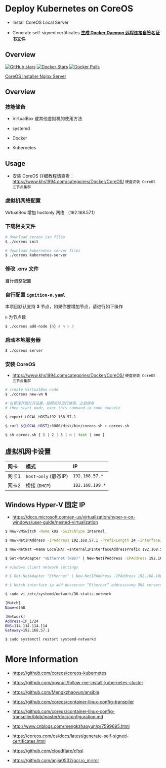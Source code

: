 # Deploy Kubernetes on CoreOS

* Install CoreOS Local Server

* Generate self-signed certificates [**生成 Docker Daemon 远程连接自签名证书文件**](https://www.khs1994.com/docker/dockerd.html)

## Overview

[![GitHub stars](https://img.shields.io/github/stars/khs1994-docker/coreos.svg?style=social&label=Stars)](https://github.com/khs1994-docker/coreos) [![Docker Stars](https://img.shields.io/docker/stars/khs1994/coreos.svg)](https://store.docker.com/community/images/khs1994/coreos) [![Docker Pulls](https://img.shields.io/docker/pulls/khs1994/coreos.svg)](https://store.docker.com/community/images/khs1994/coreos)

[CoreOS Installer Nginx Server](https://www.khs1994.com/docker/coreos/install-server.html)

## Overview

### 技能储备

* VirtualBox 或其他虚拟机的使用方法

* systemd

* Docker

* Kubernetes

## Usage

* 安装 CoreOS 详细教程请查看：https://www.khs1994.com/categories/Docker/CoreOS/ `硬盘安装 CoreOS 三节点集群`

### 虚拟机网络配置

VirtualBox 增加 hostonly 网络 （192.168.57.1）

### 下载相关文件

```bash
# download coreos iso files
$ ./coreos init

# download kubernetes server files
$ ./coreos kubernetes-server
```

### 修改 .env 文件

自行调整配置

### 自行配置 `ignition-n.yaml`

本项目默认支持 **3** 节点，如果你要增加节点，请进行如下操作

`n` 为节点数

```bash
$ ./coreos add-node {n} # n > 3
```

### 启动本地服务器

```bash
$ ./coreos server
```

### 安装 CoreOS

* https://www.khs1994.com/categories/Docker/CoreOS/ `硬盘安装 CoreOS 三节点集群`

```bash
# create VirtualBox node
$ ./coreos new-vm N

# 在管理界面打开设置，按照实际进行微调，之后保存
# then start node, exec this command in node console

$ export LOCAL_HOST=192.168.57.1

$ curl ${LOCAL_HOST}:8080/disk/bin/coreos.sh > coreos.sh

$ sh coreos.sh { 1 | 2 | 3 | n | test | one }
```

## 虚拟机网卡设置

| 网卡    | 模式                  | IP              |
| :----- | :-------------        |:------          |
| 网卡1   | `host-only` (静态IP)  | `192.168.57.*`  |
| 网卡2   | 桥接 (`DHCP`)         | `192.168.199.*` |

## Windows Hyper-V 固定 IP

* https://docs.microsoft.com/en-us/virtualization/hyper-v-on-windows/user-guide/nested-virtualization

```bash
$ New-VMSwitch -Name k8s -SwitchType Internal

$ New-NetIPAddress -IPAddress 192.168.57.1 -PrefixLength 24 -InterfaceIndex 24

$ New-NetNat –Name LocalNAT –InternalIPInterfaceAddressPrefix 192.168.57.1/24

$ Get-NetAdapter "vEthernet (k8s)" | New-NetIPAddress -IPAddress 192.168.57.1 -AddressFamily IPv4 -PrefixLength 24

# windows client network settings

# $ Get-NetAdapter "Ethernet" | New-NetIPAddress -IPAddress 192.168.100.2 -DefaultGateway 192.168.100.1 -AddressFamily IPv4 -PrefixLength 24

# $ Netsh interface ip add dnsserver “Ethernet” address=<my DNS server>
```

```bash
$ sudo vi /etc/systemd/network/30-static.network

[Match]
Name=eth0

[Network]
Address=IP_1/24
DNS=114.114.114.114
Gateway=192.168.57.1

$ sudo systemctl restart systemd-networkd
```

# More Information

* https://github.com/coreos/coreos-kubernetes

* https://github.com/opsnull/follow-me-install-kubernetes-cluster

* https://github.com/Mengkzhaoyun/ansible

* https://github.com/coreos/container-linux-config-transpiler

* https://github.com/coreos/container-linux-config-transpiler/blob/master/doc/configuration.md

* http://www.cnblogs.com/mengkzhaoyun/p/7599695.html

* https://coreos.com/os/docs/latest/generate-self-signed-certificates.html

* https://github.com/cloudflare/cfssl

* https://github.com/anjia0532/gcr.io_mirror
